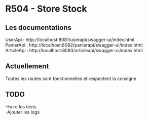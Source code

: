 # R504 - Store Stock
## Les documentations
UserApi    : http://localhost:8081/userapi/swagger-ui/index.html \
PanierApi  : http://localhost:8082/panierapi/swagger-ui/index.html \
ArticleApi : http://localhost:8083/articleapi/swagger-ui/index.html 

## Actuellement
Toutes les routes sont fonctionnelles et respectent la consigne

## TODO
-Faire les tests \
-Ajouter les logs 
